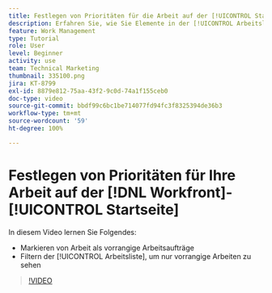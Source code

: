 ```yaml
---
title: Festlegen von Prioritäten für die Arbeit auf der [!UICONTROL Startseite]
description: Erfahren Sie, wie Sie Elemente in der [!UICONTROL Arbeitsliste] als vorrangige Arbeitsaufträge auf der Startseite markieren können. Filtern Sie dann die Liste, um Ihre priorisierte Arbeit in [!DNL  Workfront]zu sehen.
feature: Work Management
type: Tutorial
role: User
level: Beginner
activity: use
team: Technical Marketing
thumbnail: 335100.png
jira: KT-8799
exl-id: 8879e812-75aa-43f2-9c0d-74a1f155ceb0
doc-type: video
source-git-commit: bbdf99c6bc1be714077fd94fc3f8325394de36b3
workflow-type: tm+mt
source-wordcount: '59'
ht-degree: 100%

---
```


# Festlegen von Prioritäten für Ihre Arbeit auf der [!DNL Workfront]-[!UICONTROL Startseite]

In diesem Video lernen Sie Folgendes:

* Markieren von Arbeit als vorrangige Arbeitsaufträge
* Filtern der [!UICONTROL Arbeitsliste], um nur vorrangige Arbeiten zu sehen

>[!VIDEO](https://video.tv.adobe.com/v/335100/?quality=12&learn=on&enablevpops=1)

